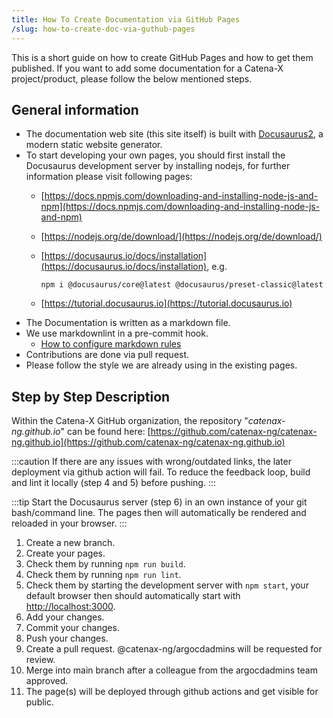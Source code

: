```yaml
---
title: How To Create Documentation via GitHub Pages
/slug: how-to-create-doc-via-guthub-pages
---
```


This is a short guide on how to create GitHub Pages and how to get them published. If you want to add some documentation for a Catena-X project/product, please follow the below mentioned steps.

## General information

- The documentation web site (this site itself) is built with [Docusaurus2](https://docusaurus.io/), a modern static website generator.
- To start developing your own pages, you should first install the Docusaurus development server by installing nodejs, for further information please visit following pages:
  - [https://docs.npmjs.com/downloading-and-installing-node-js-and-npm](https://docs.npmjs.com/downloading-and-installing-node-js-and-npm)
  - [https://nodejs.org/de/download/](https://nodejs.org/de/download/)
  - [https://docusaurus.io/docs/installation](https://docusaurus.io/docs/installation), e.g.
    
	```shell
    npm i @docusaurus/core@latest @docusaurus/preset-classic@latest
	```
	
  - [https://tutorial.docusaurus.io](https://tutorial.docusaurus.io)
- The Documentation is written as a markdown file.
- We use markdownlint in a pre-commit hook.
  - [How to configure markdown rules](https://github.com/DavidAnson/markdownlint/blob/main/doc/Rules.md)
- Contributions are done via pull request.
- Please follow the style we are already using in the existing pages.

## Step by Step Description

Within the Catena-X GitHub organization, the repository "_catenax-ng.github.io_" can be found here:
[https://github.com/catenax-ng/catenax-ng.github.io](https://github.com/catenax-ng/catenax-ng.github.io)

:::caution
If there are any issues with wrong/outdated links, the later deployment via github action will fail. To reduce the feedback loop, build and lint it locally (step 4 and 5) before pushing.
:::

:::tip
Start the  Docusaurus server (step 6) in an own instance of your git bash/command line.
The pages then will automatically be rendered and reloaded in your browser.
:::

1. Create a new branch.
2. Create your pages.
3. Check them by running `npm run build`.
4. Check them by running `npm run lint`.
5. Check them by starting the development server with `npm start`, your default browser then should automatically start with [http://localhost:3000](http://localhost:3000).
6. Add your changes.
7. Commit your changes.
8. Push your changes.
9. Create a pull request. @catenax-ng/argocdadmins will be requested for review.
10. Merge into main branch after a colleague from the argocdadmins team approved.
11. The page(s) will be deployed through github actions and get visible for public.
